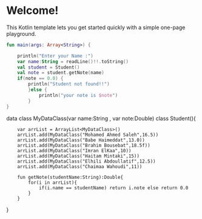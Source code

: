 # Welcome!

This Kotlin template lets you get started quickly with a simple one-page playground.

```kotlin runnable
fun main(args: Array<String>) {

    println("Enter your Name :")
    var name:String = readLine()!!.toString()
    val student = Student()
    val note = student.getNote(name)
    if(note == 0.0) { 
        println("Student not found!!")
        }else {
            println("your note is $note")
        }
}
```
data class MyDataClass(var name:String , var note:Double)
class Student(){

        var arrList = ArrayList<MyDataClass>()
        arrList.add(MyDataClass("Mohamed Ahmed Saleh",16.5))
        arrList.add(MyDataClass("Babe Haimeddat",13.0))
        arrList.add(MyDataClass("Brahim Bousebat",18.5f))
        arrList.add(MyDataClass("Imran ElKaa",10))
        arrList.add(MyDataClass("Haitam Mintaki",15))
        arrList.add(MyDataClass("Elhili Abdoullatif",12.5))
        arrList.add(MyDataClass("Chaimaa Wahoudi",11))

        fun getNote(studentName:String):Double{
            for(i in arrList){
                if(i.name == studentName) return i.note else return 0.0
            }  
        }
}